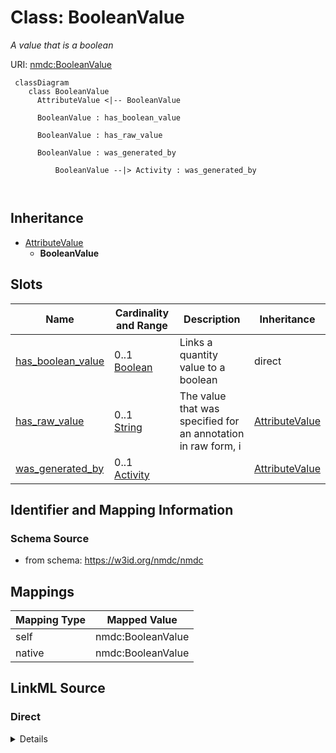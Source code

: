 # Class: BooleanValue


_A value that is a boolean_





URI: [nmdc:BooleanValue](https://w3id.org/nmdc/BooleanValue)




```mermaid
 classDiagram
    class BooleanValue
      AttributeValue <|-- BooleanValue
      
      BooleanValue : has_boolean_value
        
      BooleanValue : has_raw_value
        
      BooleanValue : was_generated_by
        
          BooleanValue --|> Activity : was_generated_by
        
      
```





## Inheritance
* [AttributeValue](AttributeValue.md)
    * **BooleanValue**



## Slots

| Name | Cardinality and Range | Description | Inheritance |
| ---  | --- | --- | --- |
| [has_boolean_value](has_boolean_value.md) | 0..1 <br/> [Boolean](Boolean.md) | Links a quantity value to a boolean | direct |
| [has_raw_value](has_raw_value.md) | 0..1 <br/> [String](String.md) | The value that was specified for an annotation in raw form, i | [AttributeValue](AttributeValue.md) |
| [was_generated_by](was_generated_by.md) | 0..1 <br/> [Activity](Activity.md) |  | [AttributeValue](AttributeValue.md) |









## Identifier and Mapping Information







### Schema Source


* from schema: https://w3id.org/nmdc/nmdc





## Mappings

| Mapping Type | Mapped Value |
| ---  | ---  |
| self | nmdc:BooleanValue |
| native | nmdc:BooleanValue |





## LinkML Source

<!-- TODO: investigate https://stackoverflow.com/questions/37606292/how-to-create-tabbed-code-blocks-in-mkdocs-or-sphinx -->

### Direct

<details>
```yaml
name: BooleanValue
description: A value that is a boolean
from_schema: https://w3id.org/nmdc/nmdc
is_a: AttributeValue
slots:
- has_boolean_value

```
</details>

### Induced

<details>
```yaml
name: BooleanValue
description: A value that is a boolean
from_schema: https://w3id.org/nmdc/nmdc
is_a: AttributeValue
attributes:
  has_boolean_value:
    name: has_boolean_value
    description: Links a quantity value to a boolean
    from_schema: https://w3id.org/nmdc/nmdc
    rank: 1000
    multivalued: false
    alias: has_boolean_value
    owner: BooleanValue
    domain_of:
    - BooleanValue
    range: boolean
  has_raw_value:
    name: has_raw_value
    description: The value that was specified for an annotation in raw form, i.e.
      a string. E.g. "2 cm" or "2-4 cm"
    from_schema: https://w3id.org/nmdc/nmdc
    rank: 1000
    domain: AttributeValue
    multivalued: false
    alias: has_raw_value
    owner: BooleanValue
    domain_of:
    - AttributeValue
    - QuantityValue
    range: string
  was_generated_by:
    name: was_generated_by
    from_schema: https://w3id.org/nmdc/nmdc
    mappings:
    - prov:wasGeneratedBy
    rank: 1000
    alias: was_generated_by
    owner: BooleanValue
    domain_of:
    - DataObject
    - AttributeValue
    - FunctionalAnnotation
    range: Activity

```
</details>